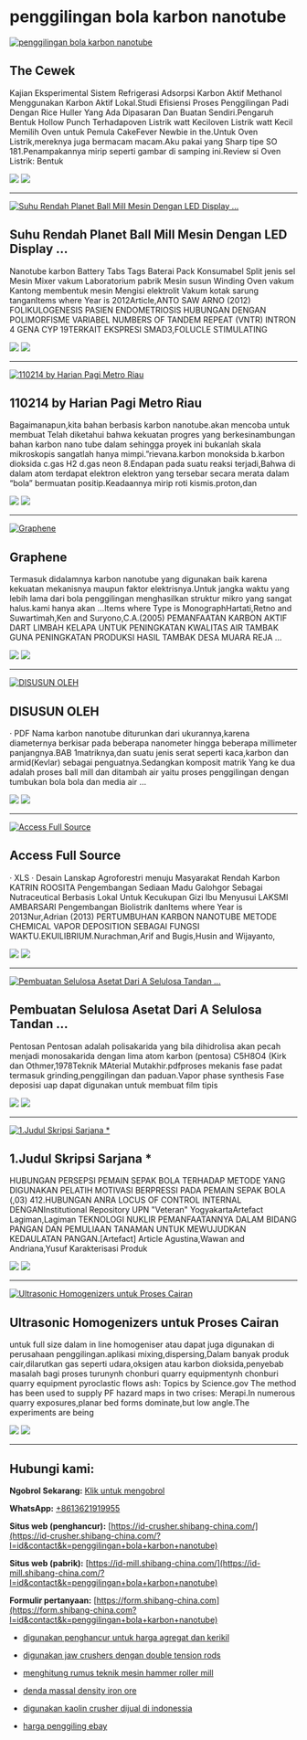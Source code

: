# penggilingan bola karbon nanotube

<a href="https://swt.shibang-china.com/?l=id&img&k=penggilingan+bola+karbon+nanotube" target="_blank">![penggilingan bola karbon nanotube](http://static.shibang-china.com/all-800x300/400.jpg)</a>

## The Cewek
Kajian Eksperimental Sistem Refrigerasi Adsorpsi Karbon Aktif Methanol Menggunakan Karbon Aktif Lokal.Studi Efisiensi Proses Penggilingan Padi Dengan Rice Huller Yang Ada Dipasaran Dan Buatan Sendiri.Pengaruh Bentuk Hollow Punch Terhadapoven Listrik watt Keciloven Listrik watt Kecil Memilih Oven untuk Pemula CakeFever Newbie in the.Untuk Oven Listrik,mereknya juga bermacam macam.Aku pakai yang Sharp tipe SO 181.Penampakannya mirip seperti gambar di samping ini.Review si Oven Listrik: Bentuk


<a href="https://whatsapp.shibangsoft.com/WhatsApp.php" target="_blank" title="WhatsApp">![](http://static.shibang-china.com/icon/whatsapp.png)</a> <a href="https://swt.shibang-china.com/?l=id&icon&k=penggilingan+bola+karbon+nanotube" target="_blank">![](http://static.shibang-china.com/icon/chat-id.png)</a>

---

<a href="https://swt.shibang-china.com/?l=id&img&k=penggilingan+bola+karbon+nanotube" target="_blank">![Suhu Rendah Planet Ball Mill Mesin Dengan LED Display …](http://static.shibang-china.com/all-800x300/355.jpg)</a>

## Suhu Rendah Planet Ball Mill Mesin Dengan LED Display …
Nanotube karbon Battery Tabs Tags Baterai Pack Konsumabel Split jenis sel Mesin Mixer vakum Laboratorium pabrik Mesin susun Winding Oven vakum Kantong membentuk mesin Mengisi elektrolit Vakum kotak sarung tanganItems where Year is 2012Article,ANTO SAW ARNO (2012) FOLIKULOGENESIS PASIEN ENDOMETRIOSIS HUBUNGAN DENGAN POLIMORFISME VARIABEL NUMBERS OF TANDEM REPEAT (VNTR) INTRON 4 GENA CYP 19TERKAIT EKSPRESI SMAD3,FOLUCLE STIMULATING


<a href="https://whatsapp.shibangsoft.com/WhatsApp.php" target="_blank" title="WhatsApp">![](http://static.shibang-china.com/icon/whatsapp.png)</a> <a href="https://swt.shibang-china.com/?l=id&icon&k=penggilingan+bola+karbon+nanotube" target="_blank">![](http://static.shibang-china.com/icon/chat-id.png)</a>

---

<a href="https://swt.shibang-china.com/?l=id&img&k=penggilingan+bola+karbon+nanotube" target="_blank">![110214 by Harian Pagi Metro Riau](http://static.shibang-china.com/all-800x300/1093.jpg)</a>

## 110214 by Harian Pagi Metro Riau
Bagaimanapun,kita bahan berbasis karbon nanotube.akan mencoba untuk membuat Telah diketahui bahwa kekuatan progres yang berkesinambungan bahan karbon nano tube dalam sehingga proyek ini bukanlah skala mikroskopis sangatlah hanya mimpi.”rievana.karbon monoksida b.karbon dioksida c.gas H2 d.gas neon 8.Endapan pada suatu reaksi terjadi,Bahwa di dalam atom terdapat elektron elektron yang tersebar secara merata dalam “bola” bermuatan positip.Keadaannya mirip roti kismis.proton,dan


<a href="https://whatsapp.shibangsoft.com/WhatsApp.php" target="_blank" title="WhatsApp">![](http://static.shibang-china.com/icon/whatsapp.png)</a> <a href="https://swt.shibang-china.com/?l=id&icon&k=penggilingan+bola+karbon+nanotube" target="_blank">![](http://static.shibang-china.com/icon/chat-id.png)</a>

---

<a href="https://swt.shibang-china.com/?l=id&img&k=penggilingan+bola+karbon+nanotube" target="_blank">![Graphene](http://static.shibang-china.com/all-800x300/1274.jpg)</a>

## Graphene
Termasuk didalamnya karbon nanotube yang digunakan baik karena kekuatan mekanisnya maupun faktor elektrisnya.Untuk jangka waktu yang lebih lama dari bola penggilingan menghasilkan struktur mikro yang sangat halus.kami hanya akan …Items where Type is MonographHartati,Retno and Suwartimah,Ken and Suryono,C.A.(2005) PEMANFAATAN KARBON AKTIF DART LIMBAH KELAPA UNTUK PENINGKATAN KWALITAS AIR TAMBAK GUNA PENINGKATAN PRODUKSI HASIL TAMBAK DESA MUARA REJA …


<a href="https://whatsapp.shibangsoft.com/WhatsApp.php" target="_blank" title="WhatsApp">![](http://static.shibang-china.com/icon/whatsapp.png)</a> <a href="https://swt.shibang-china.com/?l=id&icon&k=penggilingan+bola+karbon+nanotube" target="_blank">![](http://static.shibang-china.com/icon/chat-id.png)</a>

---

<a href="https://swt.shibang-china.com/?l=id&img&k=penggilingan+bola+karbon+nanotube" target="_blank">![DISUSUN OLEH](http://static.shibang-china.com/all-800x300/976.jpg)</a>

## DISUSUN OLEH
· PDF Nama karbon nanotube diturunkan dari ukurannya,karena diameternya berkisar pada beberapa nanometer hingga beberapa millimeter panjangnya.BAB 1matriknya,dan suatu jenis serat seperti kaca,karbon dan armid(Kevlar) sebagai penguatnya.Sedangkan komposit matrik Yang ke dua adalah proses ball mill dan ditambah air yaitu proses penggilingan dengan tumbukan bola bola dan media air …


<a href="https://whatsapp.shibangsoft.com/WhatsApp.php" target="_blank" title="WhatsApp">![](http://static.shibang-china.com/icon/whatsapp.png)</a> <a href="https://swt.shibang-china.com/?l=id&icon&k=penggilingan+bola+karbon+nanotube" target="_blank">![](http://static.shibang-china.com/icon/chat-id.png)</a>

---

<a href="https://swt.shibang-china.com/?l=id&img&k=penggilingan+bola+karbon+nanotube" target="_blank">![Access Full Source](http://static.shibang-china.com/all-800x300/1390.jpg)</a>

## Access Full Source
· XLS · Desain Lanskap Agroforestri menuju Masyarakat Rendah Karbon KATRIN ROOSITA Pengembangan Sediaan Madu Galohgor Sebagai Nutraceutical Berbasis Lokal Untuk Kecukupan Gizi Ibu Menyusui LAKSMI AMBARSARI Pengembangan Biolistrik danItems where Year is 2013Nur,Adrian (2013) PERTUMBUHAN KARBON NANOTUBE METODE CHEMICAL VAPOR DEPOSITION SEBAGAI FUNGSI WAKTU.EKUILIBRIUM.Nurachman,Arif and Bugis,Husin and Wijayanto,


<a href="https://whatsapp.shibangsoft.com/WhatsApp.php" target="_blank" title="WhatsApp">![](http://static.shibang-china.com/icon/whatsapp.png)</a> <a href="https://swt.shibang-china.com/?l=id&icon&k=penggilingan+bola+karbon+nanotube" target="_blank">![](http://static.shibang-china.com/icon/chat-id.png)</a>

---

<a href="https://swt.shibang-china.com/?l=id&img&k=penggilingan+bola+karbon+nanotube" target="_blank">![Pembuatan Selulosa Asetat Dari Α Selulosa Tandan …](http://static.shibang-china.com/all-800x300/603.jpg)</a>

## Pembuatan Selulosa Asetat Dari Α Selulosa Tandan …
Pentosan Pentosan adalah polisakarida yang bila dihidrolisa akan pecah menjadi monosakarida dengan lima atom karbon (pentosa) C5H8O4 (Kirk dan Othmer,1978Teknik MAterial Mutakhir.pdfproses mekanis fase padat termasuk grinding,penggilingan dan paduan.Vapor phase synthesis Fase deposisi uap dapat digunakan untuk membuat film tipis


<a href="https://whatsapp.shibangsoft.com/WhatsApp.php" target="_blank" title="WhatsApp">![](http://static.shibang-china.com/icon/whatsapp.png)</a> <a href="https://swt.shibang-china.com/?l=id&icon&k=penggilingan+bola+karbon+nanotube" target="_blank">![](http://static.shibang-china.com/icon/chat-id.png)</a>

---

<a href="https://swt.shibang-china.com/?l=id&img&k=penggilingan+bola+karbon+nanotube" target="_blank">![1.Judul Skripsi Sarjana *](http://static.shibang-china.com/all-800x300/495.jpg)</a>

## 1.Judul Skripsi Sarjana *
HUBUNGAN PERSEPSI PEMAIN SEPAK BOLA TERHADAP METODE YANG DIGUNAKAN PELATIH MOTIVASI BERPRESSI PADA PEMAIN SEPAK BOLA (,03) 412.HUBUNGAN ANRA LOCUS OF CONTROL INTERNAL DENGANInstitutional Repository UPN "Veteran" YogyakartaArtefact Lagiman,Lagiman TEKNOLOGI NUKLIR PEMANFAATANNYA DALAM BIDANG PANGAN DAN PEMULIAAN TANAMAN UNTUK MEWUJUDKAN KEDAULATAN PANGAN.[Artefact] Article Agustina,Wawan and Andriana,Yusuf Karakterisasi Produk


<a href="https://whatsapp.shibangsoft.com/WhatsApp.php" target="_blank" title="WhatsApp">![](http://static.shibang-china.com/icon/whatsapp.png)</a> <a href="https://swt.shibang-china.com/?l=id&icon&k=penggilingan+bola+karbon+nanotube" target="_blank">![](http://static.shibang-china.com/icon/chat-id.png)</a>

---

<a href="https://swt.shibang-china.com/?l=id&img&k=penggilingan+bola+karbon+nanotube" target="_blank">![Ultrasonic Homogenizers untuk Proses Cairan](http://static.shibang-china.com/all-800x300/867.jpg)</a>

## Ultrasonic Homogenizers untuk Proses Cairan
untuk full size dalam in line homogeniser atau dapat juga digunakan di perusahaan penggilingan.aplikasi mixing,dispersing,Dalam banyak produk cair,dilarutkan gas seperti udara,oksigen atau karbon dioksida,penyebab masalah bagi proses turunynh chonburi quarry equipmentynh chonburi quarry equipment pyroclastic flows ash: Topics by Science.gov The method has been used to supply PF hazard maps in two crises: Merapi.In numerous quarry exposures,planar bed forms dominate,but low angle.The experiments are being


<a href="https://whatsapp.shibangsoft.com/WhatsApp.php" target="_blank" title="WhatsApp">![](http://static.shibang-china.com/icon/whatsapp.png)</a> <a href="https://swt.shibang-china.com/?l=id&icon&k=penggilingan+bola+karbon+nanotube" target="_blank">![](http://static.shibang-china.com/icon/chat-id.png)</a>

---
## Hubungi kami:

**Ngobrol Sekarang:** [Klik untuk mengobrol](https://swt.shibang-china.com?l=id&contact&k=penggilingan+bola+karbon+nanotube)

**WhatsApp:**  [+8613621919955](https://whatsapp.shibangsoft.com/WhatsApp.php)

**Situs web (penghancur):** [https://id-crusher.shibang-china.com/](https://id-crusher.shibang-china.com/?l=id&contact&k=penggilingan+bola+karbon+nanotube)

**Situs web (pabrik):** [https://id-mill.shibang-china.com/](https://id-mill.shibang-china.com/?l=id&contact&k=penggilingan+bola+karbon+nanotube)

**Formulir pertanyaan:** [https://form.shibang-china.com](https://form.shibang-china.com?l=id&contact&k=penggilingan+bola+karbon+nanotube)

* [digunakan penghancur untuk harga agregat dan kerikil](../30/digunakan%20penghancur%20untuk%20harga%20agregat%20dan%20kerikil.md)

* [digunakan jaw crushers dengan double tension rods](../16/digunakan%20jaw%20crushers%20dengan%20double%20tension%20rods.md)

* [menghitung rumus teknik mesin hammer roller mill](../28/menghitung%20rumus%20teknik%20mesin%20hammer%20roller%20mill.md)

* [denda massal density iron ore](../19/denda%20massal%20density%20iron%20ore.md)

* [digunakan kaolin crusher dijual di indonessia](../16/digunakan%20kaolin%20crusher%20dijual%20di%20indonessia.md)

* [harga penggiling ebay](../16/harga%20penggiling%20ebay.md)
